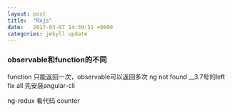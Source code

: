 ```yaml
---
layout: post
title:  "Rxjs"
date:   2017-03-07 14:39:51 +0800
categories: jekyll update
---
```


### observable和function的不同

function 只能返回一次，observable可以返回多次
ng not found __3.7号的left fix all
先安装angular-cli
<!-- websockets youtube video -->
ng-redux 看代码 counter

